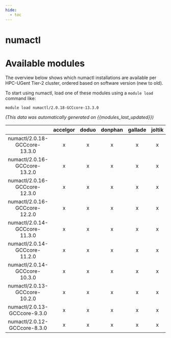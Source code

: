 ```yaml
---
hide:
  - toc
---
```


numactl
=======

# Available modules


The overview below shows which numactl installations are available per HPC-UGent Tier-2 cluster, ordered based on software version (new to old).

To start using numactl, load one of these modules using a `module load` command like:

```shell
module load numactl/2.0.18-GCCcore-13.3.0
```

*(This data was automatically generated on {{modules_last_updated}})*  

| |accelgor|doduo|donphan|gallade|joltik|shinx|skitty|
| :---: | :---: | :---: | :---: | :---: | :---: | :---: | :---: |
|numactl/2.0.18-GCCcore-13.3.0|x|x|x|x|x|x|x|
|numactl/2.0.16-GCCcore-13.2.0|x|x|x|x|x|x|x|
|numactl/2.0.16-GCCcore-12.3.0|x|x|x|x|x|x|x|
|numactl/2.0.16-GCCcore-12.2.0|x|x|x|x|x|x|-|
|numactl/2.0.14-GCCcore-11.3.0|x|x|x|x|x|x|-|
|numactl/2.0.14-GCCcore-11.2.0|x|x|x|x|x|-|-|
|numactl/2.0.14-GCCcore-10.3.0|x|x|x|x|x|-|-|
|numactl/2.0.13-GCCcore-10.2.0|x|x|x|x|x|-|-|
|numactl/2.0.13-GCCcore-9.3.0|x|x|x|x|x|-|-|
|numactl/2.0.12-GCCcore-8.3.0|x|x|x|x|x|-|-|
